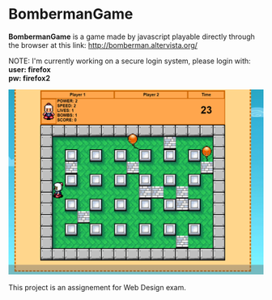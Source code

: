 # BombermanGame

**BombermanGame** is a game made by javascript playable directly through the browser at this link: http://bomberman.altervista.org/   

NOTE: I'm currently working on a secure login system, please login with:      
**user: firefox**   
**pw: firefox2**     

![Client Example](https://github.com/gerti98/BombermanGame/blob/master/screen.png)


This project is an assignement for Web Design exam.

